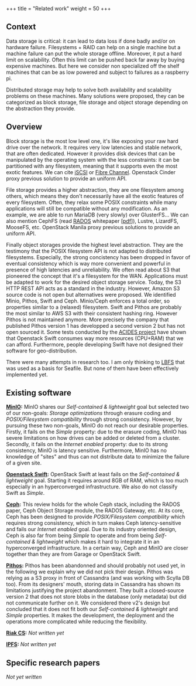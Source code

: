+++
title = "Related work"
weight = 50
+++

## Context

Data storage is critical: it can lead to data loss if done badly and/or on hardware failure.
Filesystems + RAID can help on a single machine but a machine failure can put the whole storage offline.
Moreover, it put a hard limit on scalability. Often this limit can be pushed back far away by buying expensive machines.
But here we consider non specialized off the shelf machines that can be as low powered and subject to failures as a raspberry pi.

Distributed storage may help to solve both availability and scalability problems on these machines.
Many solutions were proposed, they can be categorized as block storage, file storage and object storage depending on the abstraction they provide.

## Overview

Block storage is the most low level one, it's like exposing your raw hard drive over the network.
It requires very low latencies and stable network, that are often dedicated.
However it provides disk devices that can be manipulated by the operating system with the less constraints: it can be partitioned with any filesystem, meaning that it supports even the most exotic features.
We can cite [iSCSI](https://en.wikipedia.org/wiki/ISCSI) or [Fibre Channel](https://en.wikipedia.org/wiki/Fibre_Channel).
Openstack Cinder proxy previous solution to provide an uniform API.

File storage provides a higher abstraction, they are one filesystem among others, which means they don't necessarily have all the exotic features of every filesystem.
Often, they relax some POSIX constraints while many applications will still be compatible without any modification.
As an example, we are able to run MariaDB (very slowly) over GlusterFS...
We can also mention CephFS (read [RADOS](https://doi.org/10.1145/1374596.1374606) whitepaper [[pdf](https://ceph.com/assets/pdfs/weil-rados-pdsw07.pdf)]), Lustre, LizardFS, MooseFS, etc.
OpenStack Manila proxy previous solutions to provide an uniform API.

Finally object storages provide the highest level abstraction.
They are the testimony that the POSIX filesystem API is not adapted to distributed filesystems.
Especially, the strong concistency has been dropped in favor of eventual consistency which is way more convenient and powerful in presence of high latencies and unreliability.
We often read about S3 that pioneered the concept that it's a filesystem for the WAN.
Applications must be adapted to work for the desired object storage service.
Today, the S3 HTTP REST API acts as a standard in the industry.
However, Amazon S3 source code is not open but alternatives were proposed.
We identified Minio, Pithos, Swift and Ceph.
Minio/Ceph enforces a total order, so properties similar to a (relaxed) filesystem.
Swift and Pithos are probably the most similar to AWS S3 with their consistent hashing ring.
However Pithos is not maintained anymore. More precisely the company that published Pithos version 1 has developped a second version 2 but has not open sourced it.
Some tests conducted by the [ACIDES project](https://acides.org/) have shown that Openstack Swift consumes way more resources (CPU+RAM) that we can afford. Furthermore, people developing Swift have not designed their software for geo-distribution.

There were many attempts in research too. I am only thinking to [LBFS](https://pdos.csail.mit.edu/papers/lbfs:sosp01/lbfs.pdf) that was used as a basis for Seafile. But none of them have been effectively implemented yet.

## Existing software

**[MinIO](https://min.io/):** MinIO shares our *Self-contained & lightweight* goal but selected two of our non-goals: *Storage optimizations* through erasure coding and *POSIX/Filesystem compatibility* through strong consistency.
However, by pursuing these two non-goals, MinIO do not reach our desirable properties.
Firstly, it fails on the *Simple* property: due to the erasure coding, MinIO has severe limitations on how drives can be added or deleted from a cluster.
Secondly, it fails on the *Internet enabled* property: due to its strong consistency, MinIO is latency sensitive.
Furthermore, MinIO has no knowledge of "sites" and thus can not distribute data to minimize the failure of a given site.

**[Openstack Swift](https://docs.openstack.org/swift/latest/):**
OpenStack Swift at least fails on the *Self-contained & lightweight* goal.
Starting it requires around 8GB of RAM, which is too much especially in an hyperconverged infrastructure.
We also do not classify Swift as *Simple*.

**[Ceph](https://ceph.io/ceph-storage/object-storage/):**
This review holds for the whole Ceph stack, including the RADOS paper, Ceph Object Storage module, the RADOS Gateway, etc.
At its core, Ceph has been designed to provide *POSIX/Filesystem compatibility* which requires strong consistency, which in turn
makes Ceph latency-sensitive and fails our *Internet enabled* goal.
Due to its industry oriented design, Ceph is also far from being *Simple* to operate and from being *Self-contained & lightweight* which makes it hard to integrate it in an hyperconverged infrastructure.
In a certain way, Ceph and MinIO are closer together than they are from Garage or OpenStack Swift.

**[Pithos](https://github.com/exoscale/pithos):**
Pithos has been abandonned and should probably not used yet, in the following we explain why we did not pick their design.
Pithos was relying as a S3 proxy in front of Cassandra (and was working with Scylla DB too).
From its designers' mouth, storing data in Cassandra has shown its limitations justifying the project abandonment.
They built a closed-source version 2 that does not store blobs in the database (only metadata) but did not communicate further on it.
We considered there v2's design but concluded that it does not fit both our *Self-contained & lightweight* and *Simple* properties. It makes the development, the deployment and the operations more complicated while reducing the flexibility.

**[Riak CS](https://docs.riak.com/riak/cs/2.1.1/index.html):**
*Not written yet*

**[IPFS](https://ipfs.io/):**
*Not written yet*

## Specific research papers

*Not yet written*
